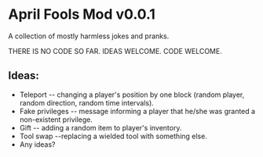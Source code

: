 April Fools Mod v0.0.1
======================
A collection of mostly harmless jokes and pranks.

THERE IS NO CODE SO FAR. IDEAS WELCOME. CODE WELCOME.

Ideas:
------
* Teleport -- changing a player's position by one block (random player, random direction, random time intervals).
* Fake privileges -- message informing a player that he/she was granted a non-existent privilege.
* Gift -- adding a random item to player's inventory.
* Tool swap --replacing a wielded tool with something else.
* Any ideas?


